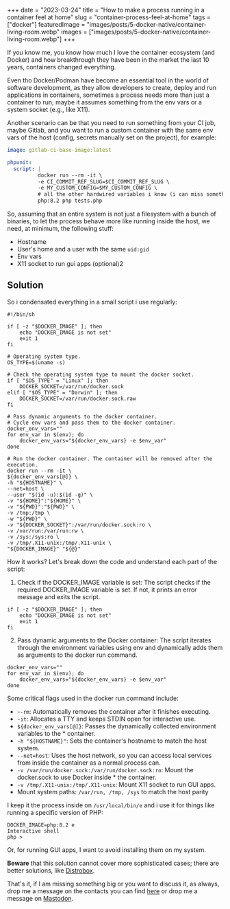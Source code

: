 +++
date = "2023-03-24"
title = "How to make a process running in a container feel at home"
slug = "container-process-feel-at-home"
tags = ["docker"]
featuredImage = "images/posts/5-docker-native/container-living-room.webp"
images = ["images/posts/5-docker-native/container-living-room.webp"]
+++

If you know me, you know how much I love the container ecosystem (and Docker) and how breakthrough they have been in the market the last 10 years, containers changed everything.

Even tho Docker/Podman have become an essential tool in the world of software development, as they allow developers to create, deploy and run applications in containers, sometimes a process needs more than just a container to run; maybe it assumes something from the env vars or a system socket (e.g., like X11).

Another scenario can be that you need to run something from your CI job, maybe Gitlab, and you want to run a custom container with the same env vars of the host (config, secrets manually set on the project), for example:

```yaml
image: gitlab-ci-base-image:latest

phpunit:
  script: |
          docker run --rm -it \
          -e CI_COMMIT_REF_SLUG=$CI_COMMIT_REF_SLUG \
          -e MY_CUSTOM_CONFIG=$MY_CUSTOM_CONFIG \
          # all the other hardwired variables i know (i can miss something here). \
          php:8.2 php tests.php
```

So, assuming that an entire system is not just a filesystem with a bunch of binaries, to let the process behave more like running inside the host, we need, at minimum, the following stuff:

* Hostname
* User's home and a user with the same `uid:gid`
* Env vars
* X11 socket to run gui apps (optional)2

## Solution

So i condensated everything in a small script i use regularly:

```shell
#!/bin/sh

if [ -z "$DOCKER_IMAGE" ]; then
    echo "DOCKER_IMAGE is not set"
    exit 1
fi

# Operating system type.
OS_TYPE=$(uname -s)

# Check the operating system type to mount the docker socket.
if [ "$OS_TYPE" = "Linux" ]; then
    DOCKER_SOCKET=/var/run/docker.sock
elif [ "$OS_TYPE" = "Darwin" ]; then
    DOCKER_SOCKET=/var/run/docker.sock.raw
fi

# Pass dynamic arguments to the docker container.
# Cycle env vars and pass them to the docker container.
docker_env_vars=""
for env_var in $(env); do
    docker_env_vars="${docker_env_vars} -e $env_var"
done

# Run the docker container. The container will be removed after the execution.
docker run --rm -it \
${docker_env_vars[@]} \
-h "${HOSTNAME}" \
--net=host \
--user "$(id -u):$(id -g)" \
-v "${HOME}":"${HOME}" \
-v "${PWD}":"${PWD}" \
-v /tmp:/tmp \
-w "${PWD}" \
-v "${DOCKER_SOCKET}":/var/run/docker.sock:ro \
-v /var/run:/var/run:rw \
-v /sys:/sys:ro \
-v /tmp/.X11-unix:/tmp/.X11-unix \
"${DOCKER_IMAGE}" "${@}"
```

How it works? Let's break down the code and understand each part of the script:

1. Check if the DOCKER_IMAGE variable is set: The script checks if the required DOCKER_IMAGE variable is set. If not, it prints an error message and exits the script.

```shell
if [ -z "$DOCKER_IMAGE" ]; then
    echo "DOCKER_IMAGE is not set"
    exit 1
fi
```

2. Pass dynamic arguments to the Docker container: The script iterates through the environment variables using env and dynamically adds them as arguments to the docker run command.

```shell
docker_env_vars=""
for env_var in $(env); do
    docker_env_vars="${docker_env_vars} -e $env_var"
done
```

Some critical flags used in the docker run command include:

* -`-rm`: Automatically removes the container after it finishes executing.
* `-it`: Allocates a TTY and keeps STDIN open for interactive use.
* `${docker_env_vars[@]}`: Passes the dynamically collected environment variables to the * container.
* `-h "${HOSTNAME}"`: Sets the container's hostname to match the host system.
* `--net=host`: Uses the host network, so you can access local services from inside the container as a normal process can.
* `-v /var/run/docker.sock:/var/run/docker.sock:ro`: Mount the docker.sock to use Docker inside * the container.
* `-v /tmp/.X11-unix:/tmp/.X11-unix`: Mount X11 socket to run GUI apps.
* Mount system paths: `/var/run, /tmp, /sys` to match the host parity

I keep it the process inside on `/usr/local/bin/e` and i use it for things like running a specific version of PHP:

```shell
DOCKER_IMAGE=php:8.2 e
Interactive shell
php >
```

Or, for running GUI apps, I want to avoid installing them on my system.

**Beware** that this solution cannot cover more sophisticated cases; there are better solutions, like [Distrobox](https://github.com/89luca89/distrobox).

That's it, if I am missing something big or you want to discuss it, as always, drop me a message on the contacts you can find [here](/about) or drop me a message on [Mastodon](https://continuousdelivery.social/@paolomainardi).
